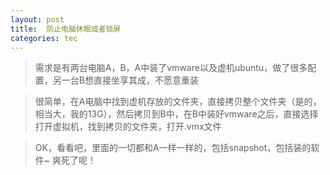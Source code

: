 ```yaml
---
layout: post
title:  防止电脑休眠或者锁屏
categories: tec
---
```


> 需求是有两台电脑A，B，A中装了vmware以及虚机ubuntu，做了很多配置，另一台B想直接坐享其成，不愿意重装

> 很简单，在A电脑中找到虚机存放的文件夹，直接拷贝整个文件夹（是的，相当大，我的13G），然后拷贝到B中，在B中装好vmware之后，直接选择打开虚拟机，找到拷贝的文件夹，打开.vmx文件

> OK，看看吧，里面的一切都和A一样一样的，包括snapshot，包括装的软件~
> 爽死了呢！

    
    